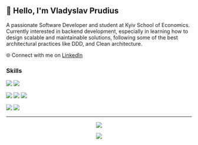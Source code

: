 ## 👋 Hello, I'm Vladyslav Prudius

A passionate Software Developer and student at Kyiv School of Economics. Currently interested in backend development, especially in learning how to design scalable and maintainable solutions, following some of the best architectural practices like DDD, and Clean architecture.

🌐 Connect with me on [LinkedIn](https://www.linkedin.com/in/vladyslav-prudius)

### Skills
![](https://img.shields.io/badge/.NET-5C2D91?style=for-the-badge&logo=.net&logoColor=white)
![](https://img.shields.io/badge/C%23-239120?style=for-the-badge&logo=c-sharp&logoColor=white)

![](https://img.shields.io/badge/Microsoft%20SQL%20Server-CC2927?style=for-the-badge&logo=microsoft%20sql%20server&logoColor=white)
![](https://img.shields.io/badge/postgresql-4169e1?style=for-the-badge&logo=postgresql&logoColor=white)
![](https://img.shields.io/badge/redis-%23DD0031.svg?&style=for-the-badge&logo=redis&logoColor=white)

![](https://img.shields.io/badge/docker-%230db7ed.svg?style=for-the-badge&logo=docker&logoColor=white)
![](https://img.shields.io/badge/Amazon_AWS-232F3E?style=for-the-badge&logo=amazon-aws&logoColor=white)

---
<p align="center">
  <img src="https://github-readme-stats-prudius.vercel.app/api?username=PrudiusVladislav&show_icons=true&theme=dark"/>
</p>
<p align="center"> 
  <img src="https://github-readme-stats-prudius.vercel.app/api/top-langs/?username=PrudiusVladislav&layout=compact&theme=dark&hide=jupyter%20notebook"/>
</p>
